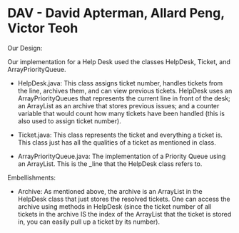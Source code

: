 # DAV - David Apterman, Allard Peng, Victor Teoh

Our Design: 

Our implementation for a Help Desk used the classes HelpDesk, Ticket, and ArrayPriorityQueue. 

- HelpDesk.java: This class assigns ticket number, handles tickets from the line, archives them, and can view previous tickets. HelpDesk uses an ArrayPriorityQueues that represents the current line in front of the desk; an ArrayList as an archive that stores previous issues; and a counter variable that would count how many tickets have been handled (this is also used to assign ticket number). 


- Ticket.java: This class represents the ticket and everything a ticket is. This class just has all the qualities of a ticket as mentioned in class. 


- ArrayPriorityQueue.java: The implementation of a Priority Queue using an ArrayList. This is the _line that the HelpDesk class refers to. 


Embellishments: 

- Archive: As mentioned above, the archive is an ArrayList in the HelpDesk class that just stores the resolved tickets. One can access the archive using methods in HelpDesk (since the ticket number of all tickets in the archive IS the index of the ArrayList that the ticket is stored in, you can easily pull up a ticket by its number).  
